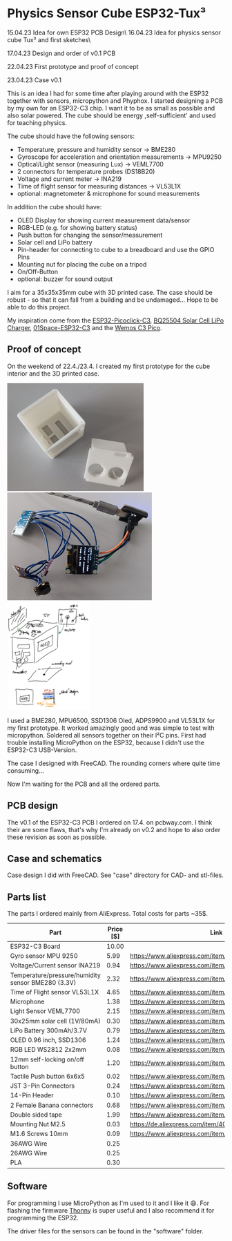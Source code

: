 # Physics Sensor Cube ESP32-Tux³

15.04.23 Idea for own ESP32 PCB Design\\
16.04.23 Idea for physics sensor cube Tux³ and first sketches\\

17.04.23 Design and order of v0.1 PCB

22.04.23 First prototype and proof of concept

23.04.23 Case v0.1

This is an idea I had for some time after playing around with the ESP32 together with sensors, micropython and Phyphox. I started designing a PCB by my own for an ESP32-C3 chip. I want it to be as small as possible and also solar powered. The cube should be energy ,self-sufficient' and used for teaching physics. 

The cube should have the following sensors:
- Temperature, pressure and humidity sensor &rarr; BME280
- Gyroscope for acceleration and orientation measurements &rarr; MPU9250
- Optical/Light sensor (measuring Lux) &rarr; VEML7700
- 2 connectors for temperature probes (DS18B20)
- Voltage and current meter &rarr; INA219
- Time of flight sensor for measuring distances &rarr; VL53L1X
- optional: magnetometer & microphone for sound measurements

In addition the cube should have:
- OLED Display for showing current measurement data/sensor
- RGB-LED (e.g. for showing battery status)
- Push button for changing the sensor/measurement
- Solar cell and LiPo battery
- Pin-header for connecting to cube to a breadboard and use the GPIO Pins
- Mounting nut for placing the cube on a tripod
- On/Off-Button
- optional: buzzer for sound output

I aim for a 35x35x35mm cube with 3D printed case. The case should be robust - so that it can fall from a building and be undamaged... Hope to be able to do this project. 

My inspiration come from the [ESP32-Picoclick-C3](https://github.com/makermoekoe/Picoclick-C3), [BQ25504 Solar Cell LiPo Charger](https://hackaday.io/project/158837-ultra-low-power-lipo-charger-via-energy-harvesting), [01Space-ESP32-C3](https://github.com/01Space/ESP32-C3-0.42LCD) and the [Wemos C3 Pico](https://www.wemos.cc/en/latest/c3/c3_pico.html).

## Proof of concept

On the weekend of 22.4./23.4. I created my first prototype for the cube interior and the 3D printed case. 

<img src="case_v01.jpg" alt="Case v01" height="250"/> <img src="tux3_prototype_2.jpg" alt="First prototype of Tux Cube" height="250"/><img src="idea_sketch_tux_cube.png" alt="idea sketch" height="250"/>

I used a BME280, MPU6500, SSD1306 Oled, ADPS9900 and VL53L1X for my first prototype. It worked amazingly good and was simple to test with micropython. Soldered all sensors together on their I²C pins. First had trouble installing MicroPython on the ESP32, because I didn't use the ESP32-C3 USB-Version.

The case I designed with FreeCAD. The rounding corners where quite time consuming...

Now I'm waiting for the PCB and all the ordered parts.

## PCB design
The v0.1 of the ESP32-C3 PCB I ordered on 17.4. on pcbway.com. I think their are some flaws, that's why I'm already on v0.2 and hope to also order these revision as soon as possible.

## Case and schematics
Case design I did with FreeCAD. See "case" directory for CAD- and stl-files.

## Parts list
The parts I ordered mainly from AliExpress. Total costs for parts ~35$.

|Part                                              |Price [$]  | Link |
|--------------------------------------------------|-----------|------|
|ESP32-C3 Board                                    |10.00      |      |
|Gyro sensor MPU 9250                              |5.99       |https://www.aliexpress.com/item/1005005377858707.html|
|Voltage/Current sensor INA219                     |0.94       |https://www.aliexpress.com/item/33047166203.html|
|Temperature/pressure/humidity sensor BME280 (3.3V)|2.32       |https://www.aliexpress.com/item/32862421810.html|
|Time of Flight sensor VL53L1X                     |4.65       |https://www.aliexpress.com/item/1005003091941068.html|
|Microphone                                        |1.38       |https://www.aliexpress.com/item/4000045517597.html|
|Light Sensor VEML7700                             |2.15       |https://www.aliexpress.com/item/1005004926993351.html|
|30x25mm solar cell (1V/80mA)                      |0.30       |https://www.aliexpress.com/item/1005003534570447.html|
|LiPo Battery 300mAh/3.7V                          |0.79       |https://www.aliexpress.com/item/1005005174603270.html|
|OLED 0.96 inch, SSD1306                           |1.24       |https://www.aliexpress.com/item/32957309383.html|
|RGB LED WS2812 2x2mm                              |0.08       |https://www.aliexpress.com/item/4000770210584.html|
|12mm self-locking on/off button                   |1.20       |https://www.aliexpress.com/item/1005003575736338.html|
|Tactile Push button 6x6x5                         |0.02       |https://www.aliexpress.com/item/32960657626.html|
|JST 3-Pin Connectors                              |0.24       |https://www.aliexpress.com/item/32954418743.html|
|14-Pin Header                                     |0.10       |https://www.aliexpress.com/item/33004522737.html|
|2 Female Banana connectors                        |0.68       |https://www.aliexpress.com/item/1005002642114673.html|
|Double sided tape                                 |1.99       |https://www.aliexpress.com/item/1005003980172009.html|
|Mounting Nut M2.5                                 |0.03       |https://de.aliexpress.com/item/4000585933306.html|
|M1.6 Screws 10mm                                  |0.09       |https://www.aliexpress.com/item/32968483467.html|
|36AWG Wire                                        |0.25       |      |
|26AWG Wire                                        |0.25       |      |
|PLA                                               |0.30       |      |

## Software
For programming I use MicroPython as I'm used to it and I like it 😄. For flashing the firmware [Thonny](https://thonny.org) is super useful and I also recommend it for programming the ESP32.

The driver files for the sensors can be found in the "software" folder.


